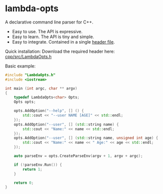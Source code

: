 # lambda-opts

A declarative command line parser for C++.

* Easy to use. The API is expressive.
* Easy to learn. The API is tiny and simple.
* Easy to integrate. Contained in a single [header file](cpp/src/LambdaOpts.h?ts=4).


Quick installation: Download the required header here: [cpp/src/LambdaOpts.h](cpp/src/LambdaOpts.h?ts=4)


Basic example:
```cpp
#include "LambdaOpts.h"
#include <iostream>

int main (int argc, char ** argv)
{
	typedef LambdaOpts<char> Opts;
	Opts opts;

	opts.AddOption("--help", [] () {
		std::cout << "--user NAME [AGE]" << std::endl;
	});
	opts.AddOption("--user", [] (std::string name) {
		std::cout << "Name:" << name << std::endl;
	});
	opts.AddOption("--user", [] (std::string name, unsigned int age) {
		std::cout << "Name:" << name << " Age:" << age << std::endl;
	});

	auto parseEnv = opts.CreateParseEnv(argv + 1, argv + argc);

	if (!parseEnv.Run()) {
		return 1;
	}

	return 0;
}
```


